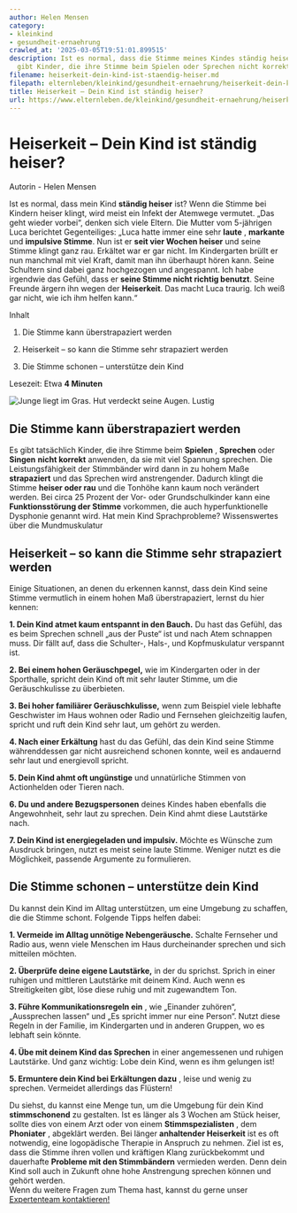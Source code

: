 ```yaml
---
author: Helen Mensen
category:
- kleinkind
- gesundheit-ernaehrung
crawled_at: '2025-03-05T19:51:01.899515'
description: Ist es normal, dass die Stimme meines Kindes ständig heiser klingt? Es
  gibt Kinder, die ihre Stimme beim Spielen oder Sprechen nicht korrekt anwenden.
filename: heiserkeit-dein-kind-ist-staendig-heiser.md
filepath: elternleben/kleinkind/gesundheit-ernaehrung/heiserkeit-dein-kind-ist-staendig-heiser.md
title: Heiserkeit – Dein Kind ist ständig heiser?
url: https://www.elternleben.de/kleinkind/gesundheit-ernaehrung/heiserkeit-dein-kind-ist-staendig-heiser/
---
```


#  Heiserkeit – Dein Kind ist ständig heiser?

Autorin - Helen Mensen

Ist es normal, dass mein Kind **ständig heiser** ist? Wenn die Stimme bei
Kindern heiser klingt, wird meist ein Infekt der Atemwege vermutet. „Das geht
wieder vorbei“, denken sich viele Eltern. Die Mutter vom 5-jährigen Luca
berichtet Gegenteiliges: „Luca hatte immer eine sehr **laute** , **markante**
und **impulsive Stimme**. Nun ist er **seit vier Wochen heiser** und seine
Stimme klingt ganz rau. Erkältet war er gar nicht. Im Kindergarten brüllt er
nun manchmal mit viel Kraft, damit man ihn überhaupt hören kann. Seine
Schultern sind dabei ganz hochgezogen und angespannt. Ich habe irgendwie das
Gefühl, dass er **seine Stimme nicht richtig benutzt**. Seine Freunde ärgern
ihn wegen der **Heiserkeit**. Das macht Luca traurig. Ich weiß gar nicht, wie
ich ihm helfen kann.“

Inhalt

1. Die Stimme kann überstrapaziert werden

2. Heiserkeit – so kann die Stimme sehr strapaziert werden

3. Die Stimme schonen – unterstütze dein Kind

Lesezeit: Etwa **4 Minuten**

![Junge liegt im Gras. Hut verdeckt seine Augen.
Lustig](/fileadmin/_processed_/c/d/csm_Artikel_Heiserkeit_Dein_Kind_ist_sta__ndig_heiser__Unsplash_Kopie_41f83ba0ca.jpg)

##  Die Stimme kann überstrapaziert werden

Es gibt tatsächlich Kinder, die ihre Stimme beim **Spielen** , **Sprechen**
oder **Singen** **nicht korrekt** anwenden, da sie mit viel Spannung sprechen.
Die Leistungsfähigkeit der Stimmbänder wird dann in zu hohem Maße
**strapaziert** und das Sprechen wird anstrengender. Dadurch klingt die Stimme
**heiser oder rau** und die Tonhöhe kann kaum noch verändert werden. Bei circa
25 Prozent der Vor- oder Grundschulkinder kann eine **Funktionsstörung der
Stimme** vorkommen, die auch hyperfunktionelle Dysphonie genannt wird. Hat
mein Kind Sprachprobleme? Wissenswertes über die Mundmuskulatur

##  Heiserkeit – so kann die Stimme sehr strapaziert werden

Einige Situationen, an denen du erkennen kannst, dass dein Kind seine Stimme
vermutlich in einem hohen Maß überstrapaziert, lernst du hier kennen:  
  
**1\. Dein Kind atmet kaum entspannt in den Bauch.** Du hast das Gefühl, das
es beim Sprechen schnell „aus der Puste“ ist und nach Atem schnappen muss. Dir
fällt auf, dass die Schulter-, Hals-, und Kopfmuskulatur verspannt ist.  
  
**2\. Bei einem hohen Geräuschpegel,** wie im Kindergarten oder in der
Sporthalle, spricht dein Kind oft mit sehr lauter Stimme, um die
Geräuschkulisse zu überbieten.  
  
**3\. Bei hoher familiärer Geräuschkulisse,** wenn zum Beispiel viele lebhafte
Geschwister im Haus wohnen oder Radio und Fernsehen gleichzeitig laufen,
spricht und ruft dein Kind sehr laut, um gehört zu werden.  
  
**4\. Nach einer Erkältung** hast du das Gefühl, das dein Kind seine Stimme
währenddessen gar nicht ausreichend schonen konnte, weil es andauernd sehr
laut und energievoll spricht.  
  
**5\. Dein Kind ahmt oft ungünstige** und unnatürliche Stimmen von
Actionhelden oder Tieren nach.  
  
**6\. Du und andere Bezugspersonen** deines Kindes haben ebenfalls die
Angewohnheit, sehr laut zu sprechen. Dein Kind ahmt diese Lautstärke nach.  
  
**7\. Dein Kind ist energiegeladen und impulsiv.** Möchte es Wünsche zum
Ausdruck bringen, nutzt es meist seine laute Stimme. Weniger nutzt es die
Möglichkeit, passende Argumente zu formulieren.

##  Die Stimme schonen – unterstütze dein Kind

Du kannst dein Kind im Alltag unterstützen, um eine Umgebung zu schaffen, die
die Stimme schont. Folgende Tipps helfen dabei:  
  
**1\. Vermeide im Alltag unnötige Nebengeräusche.** Schalte Fernseher und
Radio aus, wenn viele Menschen im Haus durcheinander sprechen und sich
mitteilen möchten.  
  
**2\. Überprüfe deine eigene Lautstärke,** in der du sprichst. Sprich in einer
ruhigen und mittleren Lautstärke mit deinem Kind. Auch wenn es Streitigkeiten
gibt, löse diese ruhig und mit zugewandtem Ton.  
  
**3\. Führe Kommunikationsregeln ein** , wie „Einander zuhören“, „Aussprechen
lassen“ und „Es spricht immer nur eine Person“. Nutzt diese Regeln in der
Familie, im Kindergarten und in anderen Gruppen, wo es lebhaft sein könnte.  
  
**4\. Übe mit deinem Kind das Sprechen** in einer angemessenen und ruhigen
Lautstärke. Und ganz wichtig: Lobe dein Kind, wenn es ihm gelungen ist!  
  
**5\. Ermuntere dein Kind bei Erkältungen dazu** , leise und wenig zu
sprechen. Vermeidet allerdings das Flüstern!  
  
Du siehst, du kannst eine Menge tun, um die Umgebung für dein Kind
**stimmschonend** zu gestalten. Ist es länger als 3 Wochen am Stück heiser,
sollte dies von einem Arzt oder von einem **Stimmspezialisten** , dem
**Phoniater** , abgeklärt werden. Bei länger **anhaltender Heiserkeit** ist es
oft notwendig, eine logopädische Therapie in Anspruch zu nehmen. Ziel ist es,
dass die Stimme ihren vollen und kräftigen Klang zurückbekommt und dauerhafte
**Probleme mit den Stimmbändern** vermieden werden. Denn dein Kind soll auch
in Zukunft ohne hohe Anstrengung sprechen können und gehört werden.  
Wenn du weitere Fragen zum Thema hast, kannst du gerne unser [Expertenteam
kontaktieren!](https://www.elternleben.de/ueber-stell-uns-deine-frage/)

